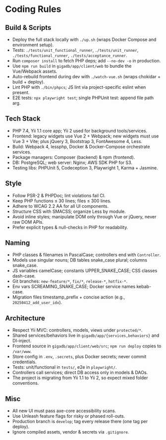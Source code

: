 # Coding Rules

## Build & Scripts
- Deploy the full stack locally with `./up.sh` (wraps Docker Compose and environment setup).
- Tests: `./tests/unit_functional_runner`, `./tests/unit_runner`, `./tests/functional_runner`, `./tests/acceptance_runner`.
- Run `composer install` to fetch PHP deps; add `--no-dev -o` in production.
- Use `npm run build` in `gigadb/app/client/web` to bundle the Vue/Webpack assets.
- Auto-rebuild frontend during dev with `./watch-vue.sh` (wraps chokidar + build + deploy).
- Lint PHP with `./bin/phpcs`; JS lint via project-specific eslint when present.
- E2E tests: `npx playwright test`; single PHPUnit test: append file path arg.

## Tech Stack
- PHP 7.4, Yii 1.1 core app; Yii 2 used for background tools/services.
- Frontend: legacy widgets use Vue 2 + Webpack; new widgets must use Vue 3 + Vite; plus jQuery 3, Bootstrap 3, FontAwesome 4, Less.
- Build: Webpack 4, lessphp, Docker & Docker-Compose orchestrate services.
- Package managers: Composer (backend) & npm (frontend).
- DB: PostgreSQL; web server: Nginx; AWS SDK PHP for S3.
- Testing libs: PHPUnit 5, Codeception 3, Playwright 1, Karma + Jasmine.

## Style
- Follow PSR-2 & PHPDoc; lint violations fail CI.
- Keep PHP functions ≤ 30 lines; files ≤ 300 lines.
- Adhere to WCAG 2.2 AA for all UI components.
- Structure CSS with SMACSS; organize Less by module.
- Avoid inline styles; manipulate DOM only through Vue or jQuery, never raw DOM APIs.
- Prefer explicit types & null-checks in PHP for readability.

## Naming
- PHP classes & filenames in PascalCase; controllers end with `Controller`.
- Models use singular nouns; DB tables snake_case plural; columns snake_case.
- JS variables camelCase; constants UPPER_SNAKE_CASE; CSS classes dash-case.
- Git branches: `new-feature/*`, `fix/*`, `release-*`, `hotfix-*`.
- Env vars SCREAMING_SNAKE_CASE; Docker service names kebab-case.
- Migration files timestamp_prefix + concise action (e.g., `20250412_add_user_idx`).

## Architecture
- Respect Yii MVC: controllers, models, views under `protected/*`.
- Shared services/behaviors live in `gigadb/app/{services,behaviors}` and DI-inject.
- Frontend source in `gigadb/app/client/web/src`; `npm run deploy` copies to `/var/www`.
- Store config in `.env`, `.secrets`, plus Docker secrets; never commit credentials.
- Tests: unit/functional in `tests/`, e2e in `playwright/`.
- Controllers call services; direct DB access only in models & DAOs.
- The project is migrating from Yii 1.1 to Yii 2, so expect mixed folder conventions.

## Misc
- All new UI must pass axe-core accessibility scans.
- Use Unleash feature flags for risky or phased roll-outs.
- Production branch is `develop`; tag every release there (one tag per deploy).
- Ignore compiled assets, vendor & secrets via `.gitignore`.